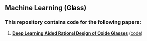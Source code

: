 ## Machine Learning (Glass)

### This repository contains code for the following papers:

1. [**Deep Learning Aided Rational Design of Oxide Glasses**]() ([code](https://github.com/m3rg-repo/machine_learning_glass/tree/master/Deep_Learning_Aided_Rational_Design_of_Oxide_Glasses))
